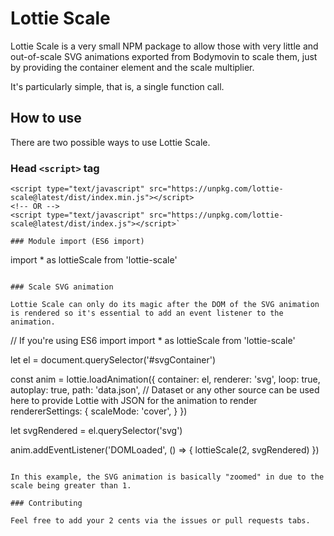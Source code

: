 # Lottie Scale

Lottie Scale is a very small NPM package to allow those with very little and out-of-scale SVG animations exported from Bodymovin to scale them, just by providing the container element and the scale multiplier.

It's particularly simple, that is, a single function call.

## How to use

There are two possible ways to use Lottie Scale.

### Head `<script>` tag

```
<script type="text/javascript" src="https://unpkg.com/lottie-scale@latest/dist/index.min.js"></script>
<!-- OR -->
<script type="text/javascript" src="https://unpkg.com/lottie-scale@latest/dist/index.js"></script>`

### Module import (ES6 import)

```
import * as lottieScale from 'lottie-scale'
```

### Scale SVG animation

Lottie Scale can only do its magic after the DOM of the SVG animation is rendered so it's essential to add an event listener to the animation.

```
// If you're using ES6 import
import * as lottieScale from 'lottie-scale'

let el = document.querySelector('#svgContainer')

const anim = lottie.loadAnimation({
  container: el,
  renderer: 'svg',
  loop: true,
  autoplay: true,
  path: 'data.json', // Dataset or any other source can be used here to provide Lottie with JSON for the animation to render
  rendererSettings: {
    scaleMode: 'cover',
  }
})

let svgRendered = el.querySelector('svg')

anim.addEventListener('DOMLoaded', () => {
  lottieScale(2, svgRendered)
})
```

In this example, the SVG animation is basically "zoomed" in due to the scale being greater than 1.

### Contributing

Feel free to add your 2 cents via the issues or pull requests tabs.
